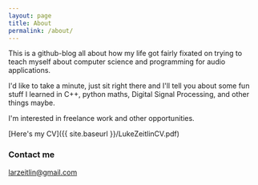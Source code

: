 ```yaml
---
layout: page
title: About
permalink: /about/
---
```


This is a github-blog all about how my life got fairly fixated on trying to teach myself about computer science and programming for audio applications. 

I'd like to take a minute, just sit right there and I'll tell you about some fun stuff I learned in C++, python maths, Digital Signal Processing, and other things maybe. 

I'm interested in freelance work and other opportunities.

[Here's my CV]({{ site.baseurl }}/LukeZeitlinCV.pdf)


### Contact me

[larzeitlin@gmail.com](mailto:larzeitlin@gmail.com)